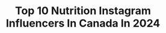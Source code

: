 ---
title: Top 10 Nutrition Instagram Influencers In Canada In 2024
description: >-
  Find top nutrition Instagram influencers in Canada in 2024. Most popular hashtags: #bodybuilding #gymgirl #personaltrainer.
platform: Instagram
hits: 129
text_top: See the most popular Instagram accounts on inBeat.
text_bottom: Our platform aggregates 129 Instagram influencers like this in Canada for you to connect with.
profiles:
  - username: "julessjacobson"
    fullname: >-
      Jules Jacobson | Online Fitness Coach
    bio: >-
      BScHK (Hons), Bodybuilding Specialist 1:1 Coaching (limited spots) 🔗⬇️ @tc.nutrition Jules10 • @vqfit 🔗⬇️
    location: "Canada"
    followers: 18819
    engagement: 1010
    commentsToLikes: 0.009770
    id: cl5l2i7ka8e610i23wnr5yqf6
    verified: false
    hashtags: "#backworkout, #legs, #bodybuilding, #bicepsuperset"
  - username: "thepurrpawsbros"
    fullname: >-
      The Purr Paws Bros
    bio: >-
      😻food tips/health nutrition/raw! Coming 🔜 🥩📋🍽️ ⬜️ Leo 🔲 Milo 🟧 Pablo Join our channels! Ambass: @kittytime99 📣 @meowfestival @catfluence @blogto
    location: "Canada"
    followers: 12841
    engagement: 632
    commentsToLikes: 0.078675
    id: cln7vfw8ktbim0j0825xsi2su
    verified: false
    hashtags: "#catphoto, #catlovers, #kittensofinstagram, #instagatos"
  - username: "ashleypantry"
    fullname: >-
      Healthy Food Swaps⬇️Carbs🇨🇦YYC
    bio: >-
      ✏️Recipe Creator🌱Nutritionist✍️Author 🍴Blood Sugar Balance•GF•Low Sugar 🔎Health & Wellness Influencer 💚Nutrition Coaching ⌨️DM to inquire or collab!
    location: "Canada"
    followers: 5551
    engagement: 916
    commentsToLikes: 0.742134
    id: cln1l5z2y8duc0j08zhji87yt
    verified: false
    hashtags: "#selfcarefriday, #bethebestversionofyou, #glutenfreeeats, #pumpkinrecipe"
  - username: "roxymclachlan"
    fullname: >-
      Roxy Mc Lachlan
    bio: >-
      FAT LOSS & NUTRITION COACH Expect to become strong, sexy & confident - mind & body! View HIGHLIGHTS for lifelong results🫶🏼 Apply for Coaching👇🏽
    location: "Canada"
    followers: 10225
    engagement: 348
    commentsToLikes: 0.120437
    id: cl5l2ib9e8gir0i23cilpq2wo
    verified: false
    hashtags: "#gymtips, #fitnesstoronto, #skyfitness, #coach"
  - username: "desireenielsenrd"
    fullname: >-
      Desiree Nielsen RD
    bio: >-
      Plant-based nutrition + flavourful recipes 2x Bestselling 📚 🎧@theallsortspod PREORDER PLANT MAGIC 🪄 today! ⬇️
    location: "Canada"
    followers: 57337
    engagement: 292
    commentsToLikes: 0.095262
    id: ck0vuwz0wmjiq0i19n8tgpge0
    verified: false
    hashtags: "#plantbasedrecipes, #veganfood, #easyveganrecipes, #plantmagicbook"
  - username: "ncais_"
    fullname: >-
      🇨🇦
    bio: >-
      - @gorillajack - @atlasbodybuilding - @tc.nutrition | NATALIE10
    location: "Canada"
    followers: 14942
    engagement: 288
    commentsToLikes: 0.043062
    id: ckqqc1559x5490j23jcw0u5bd
    verified: false
    hashtags: ""
  - username: "christinagcheng"
    fullname: >-
      CHRISTINA G. CHENG
    bio: >-
      🌍 creative nomad 🔌 ideation to execution 🖤 @yute.studio 🗣 @sohohouse 🫱🏽‍🫲🏾 @eastruncrew @eastroom 🌱 certified trainer & nutritionist
    location: "Canada"
    followers: 10517
    engagement: 286
    commentsToLikes: 0.023795
    id: ckx4eegfh05460j23bmagc2lt
    verified: false
    hashtags: "#ad, #sponsored, #pierfivecommunity, #makeitcount"
  - username: "thenutritionjunky"
    fullname: >-
      ADHD Nutritionist Dietitian | Becca Harris RD, MHSc
    bio: >-
      🌱 I help ADHDers optimize their health & time in the kitchen JOIN THE ADHD NUTRITION COURSE WAITLIST ⬇️
    location: "Canada"
    followers: 105352
    engagement: 377
    commentsToLikes: 0.163228
    id: ck8t4303p5bpd0j78l73s6r8j
    verified: false
    hashtags: "#adhd, #adhdmom, #adhdbrain, #adhdparenting"
  - username: "simone_mengmeng"
    fullname: >-
      SIMONE WANG | Fɪᴛɴᴇss Cᴏᴀᴄʜ
    bio: >-
      📍 PVG🇨🇳⇆🇨🇦YVR 🌟 Online Coach ❖ Personal Trainer 🥗 ISSA Sport Nutritionist 👙 CPA Bikini Competitor 🌐 @hd.muscle SIMONE 💚 @gritandgrubbc SIMONE10
    location: "Canada"
    followers: 16434
    engagement: 267
    commentsToLikes: 0.074800
    id: ckf5nnv7lyx6d0j2369jhcw23
    verified: false
    hashtags: "#novicebikini, #ifbb, #cpa, #pursuitofportrait"
  - username: "lxwrenfitness"
    fullname: >-
      Lauren Elizabeth
    bio: >-
      CPT & Nutrition Coach | Ottawa 🇨🇦 @gymshark & @ehplabs & @helimixco: LXWREN Apply for 1 on 1 Coaching ⤵️
    location: "Canada"
    followers: 86400
    engagement: 238
    commentsToLikes: -0.751061
    id: cl5jeoedw7xzg0i239de0c6gr
    verified: false
    hashtags: "#fitnesshumour, #gymhumor, #weightgaintips, #weightgainmeals"
---